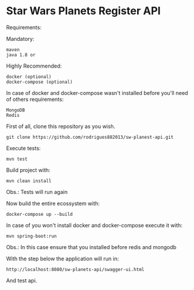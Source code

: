 # Star Wars Planets Register API

Requirements:

Mandatory:

    maven
    java 1.8 or
    
Highly Recommended:
    
    docker (optional)
    docker-compose (optional)

In case of docker and docker-compose wasn't installed before you'll need of others requirements:

    MongoDB
    Redis

First of all, clone this repository as you wish.

    git clone https://github.com/rodrigues882013/sw-planest-api.git

Execute tests:

    mvn test

Build project with:
    
    mvn clean install
Obs.: Tests will run again

Now build the entire ecossystem with:

    docker-compose up --build
    
In case of you won't install docker and docker-compose execute it with:

    mvn spring-boot:run
Obs.: In this case ensure that you installed before redis and mongodb

With the step below the application will run in:

    http://localhost:8080/sw-planets-api/swagger-ui.html

And test api.
